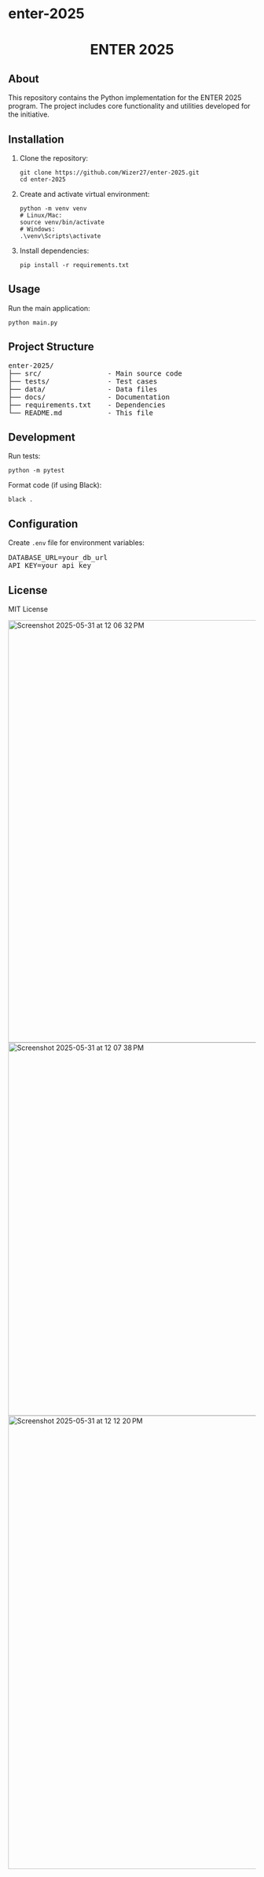 # enter-2025

<h1 align="center">ENTER 2025</h1>

<h2>About</h2>
<p>This repository contains the Python implementation for the ENTER 2025 program. The project includes core functionality and utilities developed for the initiative.</p>

<h2>Installation</h2>
<ol>
  <li>Clone the repository:
    <pre><code>git clone https://github.com/Wizer27/enter-2025.git
cd enter-2025</code></pre>
  </li>
  <li>Create and activate virtual environment:
    <pre><code>python -m venv venv
# Linux/Mac:
source venv/bin/activate
# Windows:
.\venv\Scripts\activate</code></pre>
  </li>
  <li>Install dependencies:
    <pre><code>pip install -r requirements.txt</code></pre>
  </li>
</ol>

<h2>Usage</h2>
<p>Run the main application:</p>
<pre><code>python main.py</code></pre>

<h2>Project Structure</h2>
<pre>
enter-2025/
├── src/                - Main source code
├── tests/              - Test cases
├── data/               - Data files
├── docs/               - Documentation
├── requirements.txt    - Dependencies
└── README.md           - This file
</pre>

<h2>Development</h2>
<p>Run tests:</p>
<pre><code>python -m pytest</code></pre>

<p>Format code (if using Black):</p>
<pre><code>black .</code></pre>

<h2>Configuration</h2>
<p>Create <code>.env</code> file for environment variables:</p>
<pre>
DATABASE_URL=your_db_url
API_KEY=your_api_key
</pre>

<h2>License</h2>
<p>MIT License</p>

<img width="858" alt="Screenshot 2025-05-31 at 12 06 32 PM" src="https://github.com/user-attachments/assets/d2d107e8-e350-4e7d-8e35-819b20131ae5" />
<img width="758" alt="Screenshot 2025-05-31 at 12 07 38 PM" src="https://github.com/user-attachments/assets/beb8c236-2803-461a-94ee-460d22f499c5" />
<img width="921" alt="Screenshot 2025-05-31 at 12 12 20 PM" src="https://github.com/user-attachments/assets/5febe77e-04bb-48a2-b710-841c89b0d7f3" />

